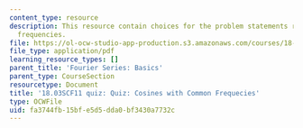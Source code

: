 ```yaml
---
content_type: resource
description: This resource contain choices for the problem statements related to common
  frequencies.
file: https://ol-ocw-studio-app-production.s3.amazonaws.com/courses/18-03sc-differential-equations-fall-2011/fa3744fb15bfe5d5dda0bf3430a7732c_MIT18_03SCF11_s21_3quizc.pdf
file_type: application/pdf
learning_resource_types: []
parent_title: 'Fourier Series: Basics'
parent_type: CourseSection
resourcetype: Document
title: '18.03SCF11 quiz: Quiz: Cosines with Common Frequecies'
type: OCWFile
uid: fa3744fb-15bf-e5d5-dda0-bf3430a7732c
---
```

